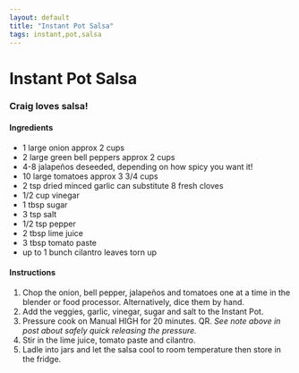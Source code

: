 ```yaml
---
layout: default
title: "Instant Pot Salsa"
tags: instant,pot,salsa
---
```

# Instant Pot Salsa

### Craig loves salsa!

#### Ingredients
- 1 large onion approx 2 cups
- 2 large green bell peppers approx 2 cups
- 4-8 jalapeños deseeded, depending on how spicy you want it!
- 10 large tomatoes approx 3 3/4 cups
- 2 tsp dried minced garlic can substitute 8 fresh cloves
- 1/2 cup vinegar
- 1 tbsp sugar
- 3 tsp salt
- 1/2 tsp pepper
- 2 tbsp lime juice
- 3 tbsp tomato paste
- up to 1 bunch cilantro leaves torn up

#### Instructions
1. Chop the onion, bell pepper, jalapeños and tomatoes one at a time in the blender or food processor. Alternatively, dice them by hand.
2. Add the veggies, garlic, vinegar, sugar and salt to the Instant Pot.
3. Pressure cook on Manual HIGH for 20 minutes. QR. *See note above in post about safely quick releasing the pressure.*
4. Stir in the lime juice, tomato paste and cilantro.
5. Ladle into jars and let the salsa cool to room temperature then store in the fridge.
